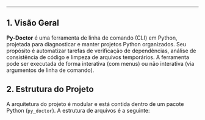 ---

## 1. Visão Geral

**Py-Doctor** é uma ferramenta de linha de comando (CLI) em Python, projetada para diagnosticar e manter projetos Python organizados. Seu propósito é automatizar tarefas de verificação de dependências, análise de consistência de código e limpeza de arquivos temporários. A ferramenta pode ser executada de forma interativa (com menus) ou não interativa (via argumentos de linha de comando).

## 2. Estrutura do Projeto

A arquitetura do projeto é modular e está contida dentro de um pacote Python (`py_doctor`). A estrutura de arquivos é a seguinte:

